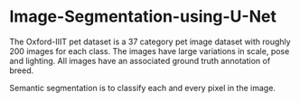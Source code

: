 # Image-Segmentation-using-U-Net


The Oxford-IIIT pet dataset is a 37 category pet image dataset with roughly 200 images for each class. The images have large variations in scale, pose and lighting. All images have an associated ground truth annotation of breed.

Semantic segmentation is to classify each and every pixel in the image.
